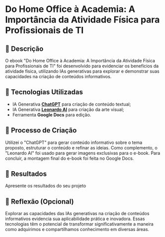 
# Do Home Office à Academia: A Importância da Atividade Física para Profissionais de TI

## 📒 Descrição
O ebook "Do Home Office à Academia: A Importância da Atividade Física para Profissionais de TI" foi desenvolvido para evidenciar os benefícios da atividade física, utilizando IAs generativas para explorar e demonstrar suas capacidades na criação de conteúdos informativos.

## 🤖 Tecnologias Utilizadas
- IA Generativa **[ChatGPT](https://chat.openai.com)** para criação de conteúdo textual;
- IA Generativa **[Leonardo AI](https://leonardo.ai)** para criação da arte visual;
- Ferramenta **Google Docs** para edição.

## 🧐 Processo de Criação
Utilizei o "ChatGPT" para gerar conteúdo informativo sobre o tema proposto, estruturar o conteúdo e refinar as ideias. Como complemento, o "Leonardo AI" foi usado para gerar imagens exclusivas para o e-book. Para concluir, a montagem final do e-book foi feita no Google Docs.

## 🚀 Resultados
Apresente os resultados do seu projeto

## 💭 Reflexão (Opcional)
Explorar as capacidades das IAs generativas na criação de conteúdos informativos evidencia sua aplicabilidade prática e inovadora. Essas tecnologias têm o potencial de transformar significativamente a maneira como adquirimos e compartilhamos conhecimento em diversas áreas.

